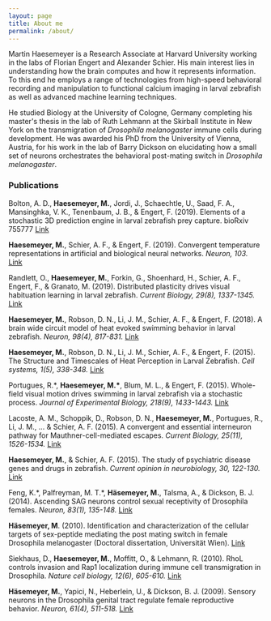 ```yaml
---
layout: page
title: About me
permalink: /about/
---
```


Martin Haesemeyer is a Research Associate at Harvard University working in the labs of Florian
Engert and Alexander Schier. His main interest lies in understanding how the brain computes
and how it represents information. To this end he employs a range of technologies from
high-speed behavioral recording and manipulation to functional calcium imaging in larval
zebrafish as well as advanced machine learning techniques.

He studied Biology at the University of Cologne, Germany completing his master's thesis in
the lab of Ruth Lehmann at the Skirball Institute in New York on the transmigration of
*Drosophila melanogaster* immune cells during development. He was awarded his PhD from the
University of Vienna, Austria, for his work in the lab of Barry Dickson on elucidating
how a small set of neurons orchestrates the behavioral post-mating switch in
*Drosophila melanogaster*.


### Publications
Bolton, A. D., **Haesemeyer, M.**, Jordi, J., Schaechtle, U., Saad, F. A., Mansinghka, V. K., Tenenbaum, J. B., & Engert, F. (2019).
Elements of a stochastic 3D prediction engine in larval zebrafish prey capture.
bioRxiv 755777
[Link](https://www.biorxiv.org/content/10.1101/755777v1)

**Haesemeyer, M.**, Schier, A. F., & Engert, F. (2019).
Convergent temperature representations in artificial and biological neural networks.
_Neuron, 103._
[Link](https://www.cell.com/neuron/fulltext/S0896-6273(19)30601-4)

Randlett, O., **Haesemeyer, M.**, Forkin, G., Shoenhard, H., Schier, A. F., Engert, F., & Granato, M. (2019).
Distributed plasticity drives visual habituation learning in larval zebrafish.
_Current Biology, 29(8), 1337-1345._
[Link](https://www.cell.com/current-biology/fulltext/S0960-9822(19)30209-X)

**Haesemeyer, M.**, Robson, D. N., Li, J. M., Schier, A. F., & Engert, F. (2018).
A brain wide circuit model of heat evoked swimming behavior in larval zebrafish. _Neuron, 98(4), 817-831._
[Link](https://www.cell.com/neuron/fulltext/S0896-6273(18)30297-6)

**Haesemeyer, M.**, Robson, D. N., Li, J. M., Schier, A. F., & Engert, F. (2015).
The Structure and Timescales of Heat Perception in Larval Zebrafish.
_Cell systems, 1(5), 338-348._
[Link](http://www.sciencedirect.com/science/article/pii/S2405471215001842)

Portugues, R.&#42;, **Haesemeyer, M.&#42;**, Blum, M. L., & Engert, F. (2015).
Whole-field visual motion drives swimming in larval zebrafish via a stochastic process.
_Journal of Experimental Biology, 218(9), 1433-1443._
[Link](http://jeb.biologists.org/content/218/9/1433.short)

Lacoste, A. M., Schoppik, D., Robson, D. N., **Haesemeyer, M.**, Portugues, R., Li, J. M., ... & Schier, A. F. (2015).
A convergent and essential interneuron pathway for Mauthner-cell-mediated escapes.
_Current Biology, 25(11), 1526-1534._
[Link](http://www.sciencedirect.com/science/article/pii/S0960982215004765)

**Haesemeyer, M.**, & Schier, A. F. (2015).
The study of psychiatric disease genes and drugs in zebrafish.
_Current opinion in neurobiology, 30, 122-130._
[Link](http://www.sciencedirect.com/science/article/pii/S0959438814002384)

Feng, K.&#42;, Palfreyman, M. T.&#42;, **Häsemeyer, M.**, Talsma, A., & Dickson, B. J. (2014).
Ascending SAG neurons control sexual receptivity of Drosophila females.
_Neuron, 83(1), 135-148._
[Link](http://www.sciencedirect.com/science/article/pii/S0896627309000762)

**Häsemeyer, M**. (2010).
Identification and characterization of the cellular targets of sex-peptide mediating the post mating switch in female Drosophila melanogaster
(Doctoral dissertation, Universität Wien).
[Link](http://othes.univie.ac.at/9728/)

Siekhaus, D., **Haesemeyer, M.**, Moffitt, O., & Lehmann, R. (2010).
RhoL controls invasion and Rap1 localization during immune cell transmigration in Drosophila.
_Nature cell biology, 12(6), 605-610._
[Link](http://www.nature.com/ncb/journal/v12/n6/abs/ncb2063.html)

**Häsemeyer, M.**, Yapici, N., Heberlein, U., & Dickson, B. J. (2009).
Sensory neurons in the Drosophila genital tract regulate female reproductive behavior.
_Neuron, 61(4), 511-518._
[Link](http://www.sciencedirect.com/science/article/pii/S0896627309000762)
